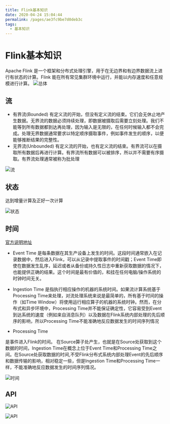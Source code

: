 ```yaml
---
title: Flink基本知识
date: 2020-04-24 15:04:44
permalink: /pages/ae3fc9be7d0deb3c
tags: 
  - 基本知识
---
```


# Flink基本知识
Apache Flink 是一个框架和分布式处理引擎，用于在无边界和有边界数据流上进行有状态的计算。Flink 能在所有常见集群环境中运行，并能以内存速度和任意规模进行计算。
![总体](https://flink.apache.org/img/flink-home-graphic.png)

## 流
- 有界流(Bounded)
有定义流的开始，但没有定义流的结束。它们会无休止地产生数据。无界流的数据必须持续处理，即数据被摄取后需要立刻处理。我们不能等到所有数据都到达再处理，因为输入是无限的，在任何时候输入都不会完成。处理无界数据通常要求以特定顺序摄取事件，例如事件发生的顺序，以便能够推断结果的完整性。
- 无界流(Unbounded)
有定义流的开始，也有定义流的结束。有界流可以在摄取所有数据后再进行计算。有界流所有数据可以被排序，所以并不需要有序摄取。有界流处理通常被称为批处理

![流](https://flink.apache.org/img/bounded-unbounded.png)

## 状态

达到增量计算及正好一次计算

![状态](https://flink.apache.org/img/local-state.png)

## 时间

[官方说明地址](https://ci.apache.org/projects/flink/flink-docs-release-1.7/dev/event_time.html)
- Event Time
是每条数据在其生产设备上发生的时间。这段时间通常嵌入在记录数据中，然后进入Flink，可以从记录中提取事件的时间戳；Event Time即使在数据发生乱序，延迟或者从备份或持久性日志中重新获取数据的情况下，也能提供正确的结果。这个时间是最有价值的，和挂在任何电脑/操作系统的时钟时间无关。

- Ingestion Time
是指执行相应操作的机器的系统时间。如果流计算系统基于Processing Time来处理，对流处理系统来说是最简单的，所有基于时间的操作（如Time Window）将使用运行相应算子的机器的系统时钟。然而，在分布式和异步环境中，Processing Time并不能保证确定性，它容易受到Event到达系统的速度（例如来自消息队列）以及数据在Flink系统内部处理的先后顺序的影响，所以Processing Time不能准确地反应数据发生的时间序列情况

- Processing Time

是事件进入Flink的时间。 在Source算子处产生，也就是在Source处获取到这个数据的时间，Ingestion Time在概念上位于Event Time和Processing Time之间。在Source处获取数据的时间,不受Flink分布式系统内部处理Event的先后顺序和数据传输的影响，相对稳定一些，但是Ingestion Time和Processing Time一样，不能准确地反应数据发生的时间序列情况。

![时间](https://ci.apache.org/projects/flink/flink-docs-release-1.7/fig/times_clocks.svg)

## API

![API](https://flink.apache.org/img/api-stack.png)


![API](http://static.zybuluo.com/bethunebtj/nseitc0kyuq0n44s7qcp6ij9/image_1caf1oll019fp1odv1bh9idosr79.png)

